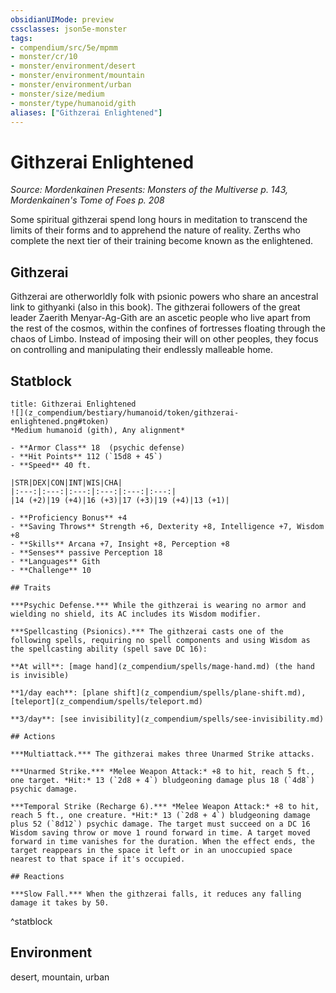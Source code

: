 ```yaml
---
obsidianUIMode: preview
cssclasses: json5e-monster
tags:
- compendium/src/5e/mpmm
- monster/cr/10
- monster/environment/desert
- monster/environment/mountain
- monster/environment/urban
- monster/size/medium
- monster/type/humanoid/gith
aliases: ["Githzerai Enlightened"]
---
```

# Githzerai Enlightened
*Source: Mordenkainen Presents: Monsters of the Multiverse p. 143, Mordenkainen's Tome of Foes p. 208*  

Some spiritual githzerai spend long hours in meditation to transcend the limits of their forms and to apprehend the nature of reality. Zerths who complete the next tier of their training become known as the enlightened.

## Githzerai

Githzerai are otherworldly folk with psionic powers who share an ancestral link to githyanki (also in this book). The githzerai followers of the great leader Zaerith Menyar-Ag-Gith are an ascetic people who live apart from the rest of the cosmos, within the confines of fortresses floating through the chaos of Limbo. Instead of imposing their will on other peoples, they focus on controlling and manipulating their endlessly malleable home.

## Statblock

```ad-statblock
title: Githzerai Enlightened
![](z_compendium/bestiary/humanoid/token/githzerai-enlightened.png#token)
*Medium humanoid (gith), Any alignment*

- **Armor Class** 18  (psychic defense)
- **Hit Points** 112 (`15d8 + 45`)
- **Speed** 40 ft.

|STR|DEX|CON|INT|WIS|CHA|
|:---:|:---:|:---:|:---:|:---:|:---:|
|14 (+2)|19 (+4)|16 (+3)|17 (+3)|19 (+4)|13 (+1)|

- **Proficiency Bonus** +4
- **Saving Throws** Strength +6, Dexterity +8, Intelligence +7, Wisdom +8
- **Skills** Arcana +7, Insight +8, Perception +8
- **Senses** passive Perception 18
- **Languages** Gith
- **Challenge** 10

## Traits

***Psychic Defense.*** While the githzerai is wearing no armor and wielding no shield, its AC includes its Wisdom modifier.

***Spellcasting (Psionics).*** The githzerai casts one of the following spells, requiring no spell components and using Wisdom as the spellcasting ability (spell save DC 16):

**At will**: [mage hand](z_compendium/spells/mage-hand.md) (the hand is invisible)

**1/day each**: [plane shift](z_compendium/spells/plane-shift.md), [teleport](z_compendium/spells/teleport.md)

**3/day**: [see invisibility](z_compendium/spells/see-invisibility.md)

## Actions

***Multiattack.*** The githzerai makes three Unarmed Strike attacks.

***Unarmed Strike.*** *Melee Weapon Attack:* +8 to hit, reach 5 ft., one target. *Hit:* 13 (`2d8 + 4`) bludgeoning damage plus 18 (`4d8`) psychic damage.

***Temporal Strike (Recharge 6).*** *Melee Weapon Attack:* +8 to hit, reach 5 ft., one creature. *Hit:* 13 (`2d8 + 4`) bludgeoning damage plus 52 (`8d12`) psychic damage. The target must succeed on a DC 16 Wisdom saving throw or move 1 round forward in time. A target moved forward in time vanishes for the duration. When the effect ends, the target reappears in the space it left or in an unoccupied space nearest to that space if it's occupied.

## Reactions

***Slow Fall.*** When the githzerai falls, it reduces any falling damage it takes by 50.
```
^statblock

## Environment

desert, mountain, urban